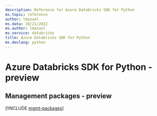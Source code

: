 ```yaml
---
description: Reference for Azure Databricks SDK for Python
ms.topic: reference
author: lmazuel
ms.data: 10/21/2022
ms.author: lmazuel
ms.service: databricks
title: Azure Databricks SDK for Python
ms.devlang: python
---
```

# Azure Databricks SDK for Python - preview

## Management packages - preview
[!INCLUDE [mgmt-packages](databricks-mgmt-index.md)]